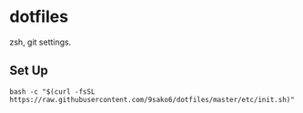 # dotfiles

zsh, git settings.

## Set Up

    bash -c "$(curl -fsSL https://raw.githubusercontent.com/9sako6/dotfiles/master/etc/init.sh)"

